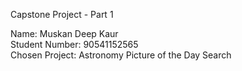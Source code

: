 Capstone Project - Part 1

Name: Muskan Deep Kaur  
Student Number: 90541152565  
Chosen Project: Astronomy Picture of the Day Search
